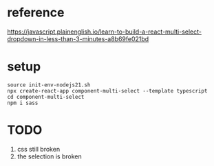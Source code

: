 # reference
https://javascript.plainenglish.io/learn-to-build-a-react-multi-select-dropdown-in-less-than-3-minutes-a8b69fe021bd

# setup
```
source init-env-nodejs21.sh
npx create-react-app component-multi-select --template typescript
cd component-multi-select
npm i sass

```

# TODO
1. css still broken
2. the selection is broken

